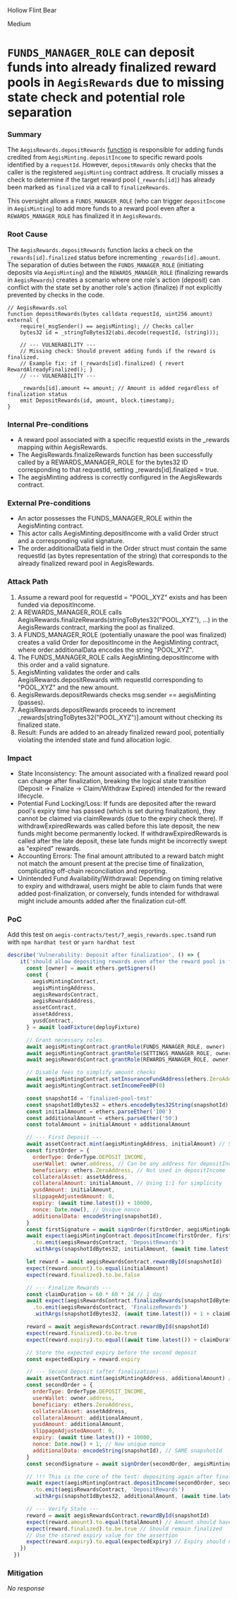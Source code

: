 Hollow Flint Bear

Medium

# `FUNDS_MANAGER_ROLE` can deposit funds into already finalized reward pools in `AegisRewards` due to missing state check and potential role separation

### Summary

The `AegisRewards.depositRewards` [function](https://github.com/sherlock-audit/2025-04-aegis-op-grant/blob/main/aegis-contracts/contracts/AegisRewards.sol#L158) is responsible for adding funds credited from `AegisMinting.depositIncome` to specific reward pools identified by a `requestId`. However, `depositRewards` only checks that the caller is the registered `aegisMinting` contract address. It crucially misses a check to determine if the target reward pool (`_rewards[id]`) has already been marked as `finalized` via a call to `finalizeRewards`.

This oversight allows a `FUNDS_MANAGER_ROLE` (who can trigger `depositIncome` in `AegisMinting`) to add more funds to a reward pool even after a `REWARDS_MANAGER_ROLE` has finalized it in `AegisRewards`. 

### Root Cause

The `AegisRewards.depositRewards` function lacks a check on the `_rewards[id].finalized` status before incrementing `_rewards[id].amount`. The separation of duties between the `FUNDS_MANAGER_ROLE` (initiating deposits via `AegisMinting`) and the `REWARDS_MANAGER_ROLE` (finalizing rewards in `AegisRewards`) creates a scenario where one role's action (deposit) can conflict with the state set by another role's action (finalize) if not explicitly prevented by checks in the code.

```solidity
// AegisRewards.sol
function depositRewards(bytes calldata requestId, uint256 amount) external {
    require(_msgSender() == aegisMinting); // Checks caller
    bytes32 id = _stringToBytes32(abi.decode(requestId, (string)));

    // --- VULNERABILITY ---
    // Missing check: Should prevent adding funds if the reward is finalized.
    // Example fix: if (_rewards[id].finalized) { revert RewardAlreadyFinalized(); }
    // --- VULNERABILITY ---

    _rewards[id].amount += amount; // Amount is added regardless of finalization status
    emit DepositRewards(id, amount, block.timestamp);
}
```

### Internal Pre-conditions

- A reward pool associated with a specific requestId exists in the _rewards mapping within AegisRewards.
- The AegisRewards.finalizeRewards function has been successfully called by a REWARDS_MANAGER_ROLE for the bytes32 ID corresponding to that requestId, setting _rewards[id].finalized = true.
- The aegisMinting address is correctly configured in the AegisRewards contract.

### External Pre-conditions

- An actor possesses the FUNDS_MANAGER_ROLE within the AegisMinting contract.
- This actor calls AegisMinting.depositIncome with a valid Order struct and a corresponding valid signature.
- The order.additionalData field in the Order struct must contain the same requestId (as bytes representation of the string) that corresponds to the already finalized reward pool in AegisRewards.

### Attack Path

1. Assume a reward pool for requestId = "POOL_XYZ" exists and has been funded via depositIncome.
2. A REWARDS_MANAGER_ROLE calls AegisRewards.finalizeRewards(stringToBytes32("POOL_XYZ"), ...) in the AegisRewards contract, marking the pool as finalized.
3. A FUNDS_MANAGER_ROLE (potentially unaware the pool was finalized) creates a valid Order for depositIncome in the AegisMinting contract, where order.additionalData encodes the string "POOL_XYZ".
4. The FUNDS_MANAGER_ROLE calls AegisMinting.depositIncome with this order and a valid signature.
5. AegisMinting validates the order and calls AegisRewards.depositRewards with requestId corresponding to "POOL_XYZ" and the new amount.
6. AegisRewards.depositRewards checks msg.sender == aegisMinting (passes).
7. AegisRewards.depositRewards proceeds to increment _rewards[stringToBytes32("POOL_XYZ")].amount without checking its finalized state.
8. Result: Funds are added to an already finalized reward pool, potentially violating the intended state and fund allocation logic.

### Impact

- State Inconsistency: The amount associated with a finalized reward pool can change after finalization, breaking the logical state transition (Deposit -> Finalize -> Claim/Withdraw Expired) intended for the reward lifecycle.
- Potential Fund Locking/Loss: If funds are deposited after the reward pool's expiry time has passed (which is set during finalization), they cannot be claimed via claimRewards (due to the expiry check there). If withdrawExpiredRewards was called before this late deposit, the new funds might become permanently locked. If withdrawExpiredRewards is called after the late deposit, these late funds might be incorrectly swept as "expired" rewards.
- Accounting Errors: The final amount attributed to a reward batch might not match the amount present at the precise time of finalization, complicating off-chain reconciliation and reporting.
- Unintended Fund Availability/Withdrawal: Depending on timing relative to expiry and withdrawal, users might be able to claim funds that were added post-finalization, or conversely, funds intended for withdrawal might include amounts added after the finalization cut-off.

### PoC

Add this test on `aegis-contracts/test/7_aegis_rewards.spec.ts`and run with `npm hardhat test` or `yarn hardhat test`
```javascript
describe('Vulnerability: Deposit after finalization', () => {
    it('should allow depositing rewards even after the reward pool is finalized', async () => {
      const [owner] = await ethers.getSigners()
      const {
        aegisMintingContract,
        aegisMintingAddress,
        aegisRewardsContract,
        aegisRewardsAddress,
        assetContract,
        assetAddress,
        yusdContract,
      } = await loadFixture(deployFixture)

      // Grant necessary roles
      await aegisMintingContract.grantRole(FUNDS_MANAGER_ROLE, owner)
      await aegisMintingContract.grantRole(SETTINGS_MANAGER_ROLE, owner) // Needed for setInsuranceFundAddress
      await aegisRewardsContract.grantRole(REWARDS_MANAGER_ROLE, owner)

      // Disable fees to simplify amount checks
      await aegisMintingContract.setInsuranceFundAddress(ethers.ZeroAddress)
      await aegisMintingContract.setIncomeFeeBP(0)

      const snapshotId = 'finalized-pool-test'
      const snapshotIdBytes32 = ethers.encodeBytes32String(snapshotId)
      const initialAmount = ethers.parseEther('100')
      const additionalAmount = ethers.parseEther('50')
      const totalAmount = initialAmount + additionalAmount

      // --- First Deposit ---
      await assetContract.mint(aegisMintingAddress, initialAmount) // Simulate income asset
      const firstOrder = {
        orderType: OrderType.DEPOSIT_INCOME,
        userWallet: owner.address, // Can be any address for depositIncome if FUNDS_MANAGER_ROLE
        beneficiary: ethers.ZeroAddress, // Not used in depositIncome
        collateralAsset: assetAddress,
        collateralAmount: initialAmount, // Using 1:1 for simplicity
        yusdAmount: initialAmount,
        slippageAdjustedAmount: 0,
        expiry: (await time.latest()) + 10000,
        nonce: Date.now(), // Unique nonce
        additionalData: encodeString(snapshotId),
      }
      const firstSignature = await signOrder(firstOrder, aegisMintingAddress)
      await expect(aegisMintingContract.depositIncome(firstOrder, firstSignature))
        .to.emit(aegisRewardsContract, 'DepositRewards')
        .withArgs(snapshotIdBytes32, initialAmount, (await time.latest()) + 1) // block timestamp increments

      let reward = await aegisRewardsContract.rewardById(snapshotId)
      expect(reward.amount).to.equal(initialAmount)
      expect(reward.finalized).to.be.false

      // --- Finalize Rewards ---
      const claimDuration = 60 * 60 * 24 // 1 day
      await expect(aegisRewardsContract.finalizeRewards(snapshotIdBytes32, claimDuration))
        .to.emit(aegisRewardsContract, 'FinalizeRewards')
        .withArgs(snapshotIdBytes32, (await time.latest()) + 1 + claimDuration)

      reward = await aegisRewardsContract.rewardById(snapshotId)
      expect(reward.finalized).to.be.true
      expect(reward.expiry).to.equal((await time.latest()) + claimDuration)

      // Store the expected expiry before the second deposit
      const expectedExpiry = reward.expiry

      // --- Second Deposit (after finalization) ---
      await assetContract.mint(aegisMintingAddress, additionalAmount) // Simulate more income asset
      const secondOrder = {
        orderType: OrderType.DEPOSIT_INCOME,
        userWallet: owner.address,
        beneficiary: ethers.ZeroAddress,
        collateralAsset: assetAddress,
        collateralAmount: additionalAmount,
        yusdAmount: additionalAmount,
        slippageAdjustedAmount: 0,
        expiry: (await time.latest()) + 10000,
        nonce: Date.now() + 1, // New unique nonce
        additionalData: encodeString(snapshotId), // SAME snapshotId
      }
      const secondSignature = await signOrder(secondOrder, aegisMintingAddress)

      // !!! This is the core of the test: depositing again after finalization should succeed
      await expect(aegisMintingContract.depositIncome(secondOrder, secondSignature))
        .to.emit(aegisRewardsContract, 'DepositRewards')
        .withArgs(snapshotIdBytes32, additionalAmount, (await time.latest()) + 1) // block timestamp increments

      // --- Verify State ---
      reward = await aegisRewardsContract.rewardById(snapshotId)
      expect(reward.amount).to.equal(totalAmount) // Amount should have increased
      expect(reward.finalized).to.be.true // Should remain finalized
      // Use the stored expiry value for the assertion
      expect(reward.expiry).to.equal(expectedExpiry) // Expiry should not change
    })
  })
```

### Mitigation

_No response_